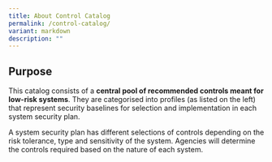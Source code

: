```yaml
---
title: About Control Catalog
permalink: /control-catalog/
variant: markdown
description: ""
---
```

## Purpose


This catalog consists of a <strong>central pool of recommended controls meant for low-risk systems</strong>. They are categorised into profiles (as listed on the left) that represent security baselines for selection and implementation in each system security plan.

A system security plan has different selections of controls depending on the risk tolerance, type and sensitivity of the system. Agencies will determine the controls required based on the nature of each system.
